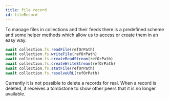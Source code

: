 ```yaml
---
title: file record
id: fileRecord
---
```


To manage files in collections and their feeds there is a predefined scheme and some helper methods which allow us to access or create them in an easy way. 

``` js
await collection.fs.readFile(refOrPath)
await collection.fs.writeFile(refOrPath)
await collection.fs.createReadStream(refOrPath)
await collection.fs.createWriteStream(refOrPath)
await collection.fs.statFile(refOrPath)
await collection.fs.resolveURL(refOrPath)
```

Currently it is not possible to delete a records for real. When a record is deleted, it receives a tombstone to show other peers that it is no longer available.